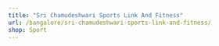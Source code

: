 ```yaml
---
title: "Sri Chamudeshwari Sports Link And Fitness"
url: /bangalore/sri-chamudeshwari-sports-link-and-fitness/
shop: Sport
---
```

